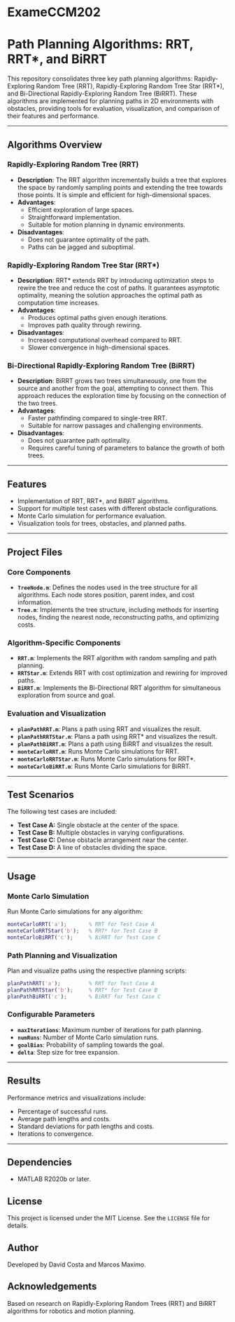 # ExameCCM202
# Path Planning Algorithms: RRT, RRT*, and BiRRT

This repository consolidates three key path planning algorithms: Rapidly-Exploring Random Tree (RRT), Rapidly-Exploring Random Tree Star (RRT*), and Bi-Directional Rapidly-Exploring Random Tree (BiRRT). These algorithms are implemented for planning paths in 2D environments with obstacles, providing tools for evaluation, visualization, and comparison of their features and performance.

---

## Algorithms Overview

### Rapidly-Exploring Random Tree (RRT)
- **Description**: The RRT algorithm incrementally builds a tree that explores the space by randomly sampling points and extending the tree towards those points. It is simple and efficient for high-dimensional spaces.
- **Advantages**:
  - Efficient exploration of large spaces.
  - Straightforward implementation.
  - Suitable for motion planning in dynamic environments.
- **Disadvantages**:
  - Does not guarantee optimality of the path.
  - Paths can be jagged and suboptimal.

### Rapidly-Exploring Random Tree Star (RRT*)
- **Description**: RRT* extends RRT by introducing optimization steps to rewire the tree and reduce the cost of paths. It guarantees asymptotic optimality, meaning the solution approaches the optimal path as computation time increases.
- **Advantages**:
  - Produces optimal paths given enough iterations.
  - Improves path quality through rewiring.
- **Disadvantages**:
  - Increased computational overhead compared to RRT.
  - Slower convergence in high-dimensional spaces.

### Bi-Directional Rapidly-Exploring Random Tree (BiRRT)
- **Description**: BiRRT grows two trees simultaneously, one from the source and another from the goal, attempting to connect them. This approach reduces the exploration time by focusing on the connection of the two trees.
- **Advantages**:
  - Faster pathfinding compared to single-tree RRT.
  - Suitable for narrow passages and challenging environments.
- **Disadvantages**:
  - Does not guarantee path optimality.
  - Requires careful tuning of parameters to balance the growth of both trees.

---

## Features
- Implementation of RRT, RRT*, and BiRRT algorithms.
- Support for multiple test cases with different obstacle configurations.
- Monte Carlo simulation for performance evaluation.
- Visualization tools for trees, obstacles, and planned paths.

---

## Project Files

### Core Components
- **`TreeNode.m`**: Defines the nodes used in the tree structure for all algorithms. Each node stores position, parent index, and cost information.
- **`Tree.m`**: Implements the tree structure, including methods for inserting nodes, finding the nearest node, reconstructing paths, and optimizing costs.

### Algorithm-Specific Components
- **`RRT.m`**: Implements the RRT algorithm with random sampling and path planning.
- **`RRTStar.m`**: Extends RRT with cost optimization and rewiring for improved paths.
- **`BiRRT.m`**: Implements the Bi-Directional RRT algorithm for simultaneous exploration from source and goal.

### Evaluation and Visualization
- **`planPathRRT.m`**: Plans a path using RRT and visualizes the result.
- **`planPathRRTStar.m`**: Plans a path using RRT* and visualizes the result.
- **`planPathBiRRT.m`**: Plans a path using BiRRT and visualizes the result.
- **`monteCarloRRT.m`**: Runs Monte Carlo simulations for RRT.
- **`monteCarloRRTStar.m`**: Runs Monte Carlo simulations for RRT*.
- **`monteCarloBiRRT.m`**: Runs Monte Carlo simulations for BiRRT.

---

## Test Scenarios
The following test cases are included:
- **Test Case A:** Single obstacle at the center of the space.
- **Test Case B:** Multiple obstacles in varying configurations.
- **Test Case C:** Dense obstacle arrangement near the center.
- **Test Case D:** A line of obstacles dividing the space.

---

## Usage

### Monte Carlo Simulation
Run Monte Carlo simulations for any algorithm:
```matlab
monteCarloRRT('a');       % RRT for Test Case A
monteCarloRRTStar('b');   % RRT* for Test Case B
monteCarloBiRRT('c');     % BiRRT for Test Case C
```

### Path Planning and Visualization
Plan and visualize paths using the respective planning scripts:
```matlab
planPathRRT('a');         % RRT for Test Case A
planPathRRTStar('b');     % RRT* for Test Case B
planPathBiRRT('c');       % BiRRT for Test Case C
```

### Configurable Parameters
- **`maxIterations`**: Maximum number of iterations for path planning.
- **`numRuns`**: Number of Monte Carlo simulation runs.
- **`goalBias`**: Probability of sampling towards the goal.
- **`delta`**: Step size for tree expansion.

---

## Results
Performance metrics and visualizations include:
- Percentage of successful runs.
- Average path lengths and costs.
- Standard deviations for path lengths and costs.
- Iterations to convergence.

---



## Dependencies
- MATLAB R2020b or later.

## License
This project is licensed under the MIT License. See the `LICENSE` file for details.

## Author
Developed by David Costa and Marcos Maximo.

## Acknowledgements
Based on research on Rapidly-Exploring Random Trees (RRT) and BiRRT algorithms for robotics and motion planning.


